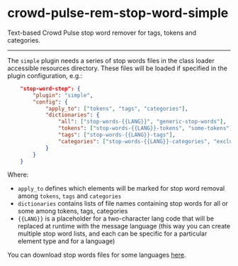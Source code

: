 crowd-pulse-rem-stop-word-simple
================================

Text-based Crowd Pulse stop word remover for tags, tokens and categories.

--------------------------------

The `simple` plugin needs a series of stop words files in the class loader accessible resources 
directory. These files will be loaded if specified in the plugin configuration, e.g.:

```json
    "stop-word-step": {
        "plugin": "simple",
        "config": {
            "apply_to": ["tokens", "tags", "categories"],
            "dictionaries": {
                "all": ["stop-words-{{LANG}}", "generic-stop-words"],
                "tokens": ["stop-words-{{LANG}}-tokens", "some-tokens"],
                "tags": ["stop-words-{{LANG}}-tags"],
                "categories": ["stop-words-{{LANG}}-categories", "exclude-categories"]
            }
        }
    }
```

Where:

* `apply_to` defines which elements will be marked for stop word removal among `tokens`, `tags` and `categories`
* `dictionaries` contains lists of file names containing stop words for all or some among tokens, tags, categories
* `{{LANG}}` is a placeholder for a two-character lang code that will be replaced at runtime with the message language
  (this way you can create multiple stop word lists, and each can be specific for a particular element type and for a 
  language)

You can download stop words files for some languages [here](https://github.com/frapontillo/stop-words).